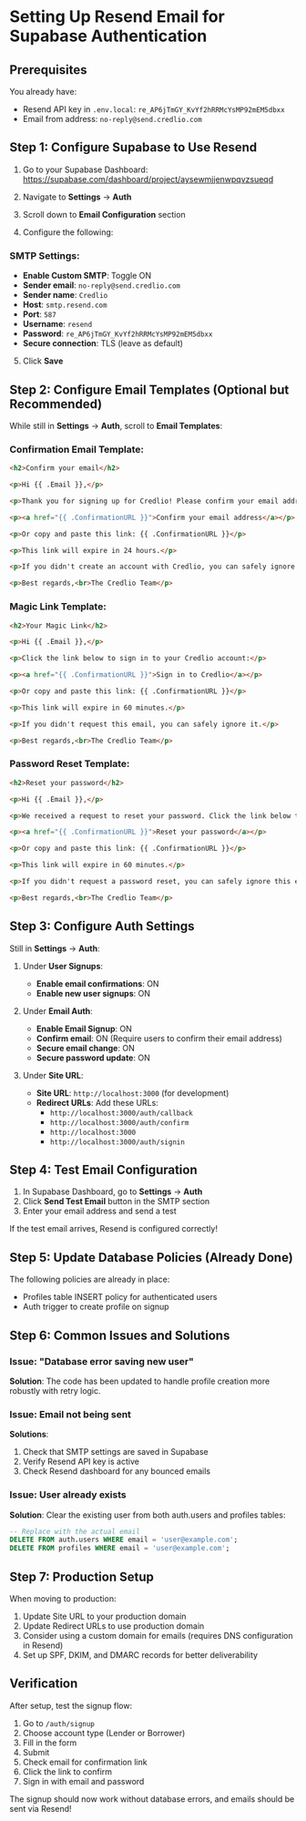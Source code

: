# Setting Up Resend Email for Supabase Authentication

## Prerequisites
You already have:
- Resend API key in `.env.local`: `re_AP6jTmGY_KvYf2hRRMcYsMP92mEM5dbxx`
- Email from address: `no-reply@send.credlio.com`

## Step 1: Configure Supabase to Use Resend

1. Go to your Supabase Dashboard: https://supabase.com/dashboard/project/aysewmjjenwpqvzsueqd

2. Navigate to **Settings** → **Auth**

3. Scroll down to **Email Configuration** section

4. Configure the following:

### SMTP Settings:
- **Enable Custom SMTP**: Toggle ON
- **Sender email**: `no-reply@send.credlio.com`
- **Sender name**: `Credlio`
- **Host**: `smtp.resend.com`
- **Port**: `587`
- **Username**: `resend`
- **Password**: `re_AP6jTmGY_KvYf2hRRMcYsMP92mEM5dbxx`
- **Secure connection**: TLS (leave as default)

5. Click **Save**

## Step 2: Configure Email Templates (Optional but Recommended)

While still in **Settings** → **Auth**, scroll to **Email Templates**:

### Confirmation Email Template:
```html
<h2>Confirm your email</h2>

<p>Hi {{ .Email }},</p>

<p>Thank you for signing up for Credlio! Please confirm your email address by clicking the link below:</p>

<p><a href="{{ .ConfirmationURL }}">Confirm your email address</a></p>

<p>Or copy and paste this link: {{ .ConfirmationURL }}</p>

<p>This link will expire in 24 hours.</p>

<p>If you didn't create an account with Credlio, you can safely ignore this email.</p>

<p>Best regards,<br>The Credlio Team</p>
```

### Magic Link Template:
```html
<h2>Your Magic Link</h2>

<p>Hi {{ .Email }},</p>

<p>Click the link below to sign in to your Credlio account:</p>

<p><a href="{{ .ConfirmationURL }}">Sign in to Credlio</a></p>

<p>Or copy and paste this link: {{ .ConfirmationURL }}</p>

<p>This link will expire in 60 minutes.</p>

<p>If you didn't request this email, you can safely ignore it.</p>

<p>Best regards,<br>The Credlio Team</p>
```

### Password Reset Template:
```html
<h2>Reset your password</h2>

<p>Hi {{ .Email }},</p>

<p>We received a request to reset your password. Click the link below to create a new password:</p>

<p><a href="{{ .ConfirmationURL }}">Reset your password</a></p>

<p>Or copy and paste this link: {{ .ConfirmationURL }}</p>

<p>This link will expire in 60 minutes.</p>

<p>If you didn't request a password reset, you can safely ignore this email.</p>

<p>Best regards,<br>The Credlio Team</p>
```

## Step 3: Configure Auth Settings

Still in **Settings** → **Auth**:

1. Under **User Signups**:
   - **Enable email confirmations**: ON
   - **Enable new user signups**: ON

2. Under **Email Auth**:
   - **Enable Email Signup**: ON
   - **Confirm email**: ON (Require users to confirm their email address)
   - **Secure email change**: ON
   - **Secure password update**: ON

3. Under **Site URL**:
   - **Site URL**: `http://localhost:3000` (for development)
   - **Redirect URLs**: Add these URLs:
     - `http://localhost:3000/auth/callback`
     - `http://localhost:3000/auth/confirm`
     - `http://localhost:3000`
     - `http://localhost:3000/auth/signin`

## Step 4: Test Email Configuration

1. In Supabase Dashboard, go to **Settings** → **Auth**
2. Click **Send Test Email** button in the SMTP section
3. Enter your email address and send a test

If the test email arrives, Resend is configured correctly!

## Step 5: Update Database Policies (Already Done)

The following policies are already in place:
- Profiles table INSERT policy for authenticated users
- Auth trigger to create profile on signup

## Step 6: Common Issues and Solutions

### Issue: "Database error saving new user"
**Solution**: The code has been updated to handle profile creation more robustly with retry logic.

### Issue: Email not being sent
**Solutions**:
1. Check that SMTP settings are saved in Supabase
2. Verify Resend API key is active
3. Check Resend dashboard for any bounced emails

### Issue: User already exists
**Solution**: Clear the existing user from both auth.users and profiles tables:

```sql
-- Replace with the actual email
DELETE FROM auth.users WHERE email = 'user@example.com';
DELETE FROM profiles WHERE email = 'user@example.com';
```

## Step 7: Production Setup

When moving to production:

1. Update Site URL to your production domain
2. Update Redirect URLs to use production domain
3. Consider using a custom domain for emails (requires DNS configuration in Resend)
4. Set up SPF, DKIM, and DMARC records for better deliverability

## Verification

After setup, test the signup flow:

1. Go to `/auth/signup`
2. Choose account type (Lender or Borrower)
3. Fill in the form
4. Submit
5. Check email for confirmation link
6. Click the link to confirm
7. Sign in with email and password

The signup should now work without database errors, and emails should be sent via Resend!